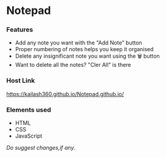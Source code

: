 # Notepad

### Features
- Add any note you want with the "Add Note" button
- Proper numbering of notes helps you keep it organised
- Delete any insignificant note you want using the 🗑️ button
- Want to delete all the notes? "Cler All" is there

### Host Link
https://kailash360.github.io/Notepad.github.io/

### Elements used
- HTML
- CSS
- JavaScript

_Do suggest changes,if any._
